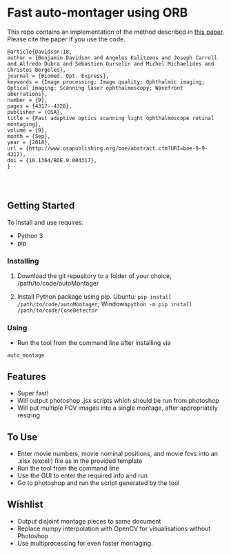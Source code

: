 # Fast auto-montager using ORB

This repo contains an implementation of the method described in [this paper](https://www.osapublishing.org/boe/abstract.cfm?uri=boe-9-9-4317). Please cite the paper if you use the code.
```
@article{Davidson:18,
author = {Benjamin Davidson and Angelos Kalitzeos and Joseph Carroll and Alfredo Dubra and Sebastien Ourselin and Michel Michaelides and Christos Bergeles},
journal = {Biomed. Opt. Express},
keywords = {Image processing; Image quality; Ophthalmic imaging; Optical imaging; Scanning laser ophthalmoscopy; Wavefront aberrations},
number = {9},
pages = {4317--4328},
publisher = {OSA},
title = {Fast adaptive optics scanning light ophthalmoscope retinal montaging},
volume = {9},
month = {Sep},
year = {2018},
url = {http://www.osapublishing.org/boe/abstract.cfm?URI=boe-9-9-4317},
doi = {10.1364/BOE.9.004317},
}




```

## Getting Started
To install and use requires:
* Python 3
* pip

### Installing
1. Download the git repository to a folder of your choice, /path/to/code/autoMontager

2. Install Python package using pip. Ubuntu: ```pip install /path/to/code/autoMontager```; Windows```python -m pip install /path/to/code/ConeDetector```

### Using

* Run the tool from the command line after installing via

```
auto_montage
```

## Features
* Super fast!
* Will output photoshop .jsx scripts which should be run from photoshop
* Will put multiple FOV images into a single montage, after appropriately resizing
## To Use
* Enter movie numbers, movie nominal positions, and movie fovs into an .xlsx (excell) file as in the provided template
* Run the tool from the command line
* Use the GUI to enter the required info and run
* Go to photoshop and run the script generated by the tool

## Wishlist
* Output disjoint montage pieces to same document
* Replace numpy interpolation with OpenCV for visualisations without Photoshop
* Use multiprocessing for even faster montaging.